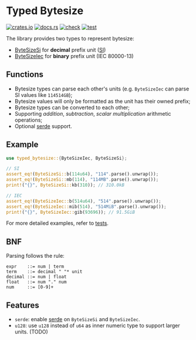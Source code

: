 # Typed Bytesize

[![crates.io](https://img.shields.io/crates/v/typed-bytesize.svg)](https://crates.io/crates/typed-bytesize)
[![docs.rs](https://docs.rs/typed-bytesize/badge.svg)](https://docs.rs/typed-bytesize/)
[![check](https://github.com/TD-Sky/typed-bytesize/actions/workflows/check.yml/badge.svg)](https://github.com/TD-Sky/typed-bytesize/actions/workflows/check.yml)
[![test](https://github.com/TD-Sky/typed-bytesize/actions/workflows/test.yml/badge.svg)](https://github.com/TD-Sky/typed-bytesize/actions/workflows/test.yml)

The library provides two types to represent bytesize:
- [ByteSizeSi](https://docs.rs/typed-bytesize/latest/typed_bytesize/struct.ByteSizeSi.html) for **decimal** prefix unit ([SI](https://en.wikipedia.org/wiki/International_System_of_Units))
- [ByteSizeIec](https://docs.rs/typed-bytesize/latest/typed_bytesize/struct.ByteSizeIec.html) for **binary** prefix unit (IEC 80000-13)

## Functions

- Bytesize types can parse each other's units (e.g. `ByteSizeIec` can parse SI values like `114514GB`);
- Bytesize values will only be formatted as the unit has their owned prefix;
- Bytesize types can be converted to each other;
- Supporting *addition*, *subtraction*, *scalar multiplication* arithmetic operations;
- Optional [serde](https://crates.io/crates/serde) support.

## Example

```rust
use typed_bytesize::{ByteSizeIec, ByteSizeSi};

// SI
assert_eq!(ByteSizeSi::b(114u64), "114".parse().unwrap());
assert_eq!(ByteSizeSi::mb(114), "114MB".parse().unwrap());
print!("{}", ByteSizeSi::kb(310)); // 310.0kB

// IEC
assert_eq!(ByteSizeIec::b(514u64), "514".parse().unwrap());
assert_eq!(ByteSizeIec::mib(514), "514MiB".parse().unwrap());
print!("{}", ByteSizeIec::gib(93696)); // 91.5GiB
```

For more detailed examples, refer to [tests](https://docs.rs/crate/typed-bytesize/latest/source/src/tests.rs).


## BNF

Parsing follows the rule:

```ignore
expr    ::= num | term
term    ::= decimal " "* unit
decimal ::= num | float
float   ::= num "." num
num     ::= [0-9]+
```


## Features

- `serde`: enable [serde](https://crates.io/crates/serde) on `ByteSizeSi` and `ByteSizeIec`.
- `u128`: use `u128` instead of `u64` as inner numeric type to support larger units. (TODO)
